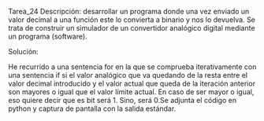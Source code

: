 Tarea_24
Descripción:
desarrollar un programa donde una vez enviado un valor decimal a una función
este lo convierta a binario y nos lo devuelva. Se trata de construir un simulador de un convertidor
analógico digital mediante un programa (software).

Solución: 

He recurrido a una sentencia for en la que se comprueba iterativamente con una sentencia if si el valor analógico que va quedando de la resta entre el valor decimal introducido y el valor actual que queda de la iteración anterior son mayores o igual que el valor límite actual. En caso de ser mayor o igual, eso quiere decir que es bit será 1. Sino, será 0.Se adjunta el código en python y captura de pantalla con la salida estándar. 
